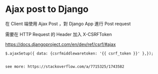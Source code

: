 # Ajax post to Django
在 Client 端使用 Ajax Post ，對 Django App 進行 Post request

需要在 HTTP Request 的 Header 加入 X-CSRFToken

https://docs.djangoproject.com/en/dev/ref/csrf/#ajax


    $.ajaxSetup({ data: {csrfmiddlewaretoken: '{{ csrf_token }}' },});


    see more: https://stackoverflow.com/a/7715325/1743582

